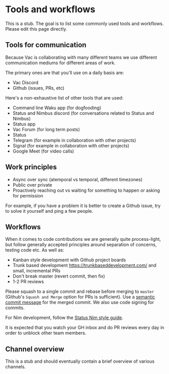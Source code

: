 # Tools and workflows
This is a stub. The goal is to list some commonly used tools and workflows. Please edit this page directly.

## Tools for communication
Because Vac is collaborating with many different teams we use different communication mediums for different areas of work.

The primary ones are that you'll use on a daily basis are:

- Vac Discord
- Github (issues, PRs, etc)

Here's a non-exhaustive list of other tools that are used:
- Command line Waku app (for dogfooding)
- Status and Nimbus discord (for conversations related to Status and Nimbus)
- Status app
- Vac Forum (for long term posts)
- Status
- Telegram (for example in collaboration with other projects)
- Signal (for example in collaboration with other projects)
- Google Meet (for video calls)

## Work principles

- Async over sync (atemporal vs temporal, different timezones)
- Public over private
- Proactively reaching out vs waiting for something to happen or asking for permission

For example, if you have a problem it is better to create a Github issue, try to solve it yourself and ping a few people.

## Workflows

When it comes to code contributions we are generally quite process-light, but follow generally accepted principles around separation of concerns, testing code etc. As well as:

- Kanban style development with Github project boards
- Trunk based development https://trunkbaseddevelopment.com/ and small, incremental PRs
- Don't break master (revert commit, then fix)
- 1-2 PR reviews

Please squash to a single commit and rebase before merging to `master` (Github's `Squash and Merge` option for PRs is sufficient). Use a [semantic commit message](chore/update-submodules) for the merged commit. We also use code signing for commits.

For Nim development, follow the [Status Nim style guide](https://status-im.github.io/nim-style-guide/).

It is expected that you watch your GH inbox and do PR reviews every day in order to unblock other team members.

## Channel overview

This is a stub and should eventually contain a brief overview of various channels.